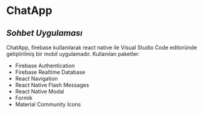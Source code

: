 # ChatApp
## _Sohbet Uygulaması_





ChatApp, firebase kullanılarak react native ile Visual Studio Code editoründe geliştirilmiş bir mobil uygulamadır.
Kullanılan paketler:

- Firebase Authentication
- Firebase Realtime Database
- React Navigation
- React Native Flash Messages
- React Native Modal
- Formik
- Material Community Icons
 

